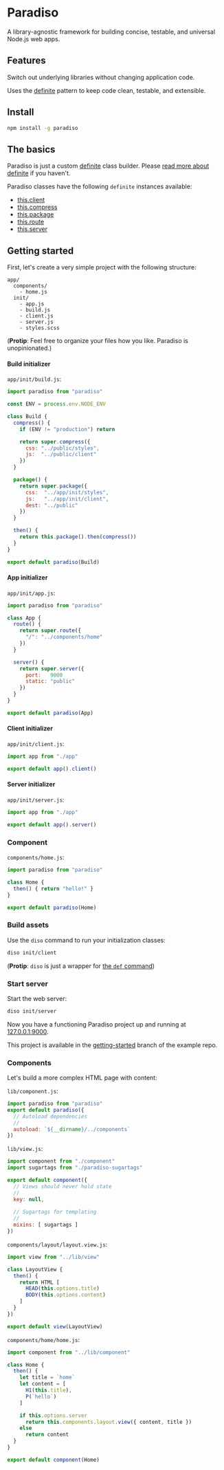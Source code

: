 # Paradiso

A library-agnostic framework for building concise, testable, and universal Node.js web apps.

## Features

Switch out underlying libraries without changing application code.

Uses the [definite](https://github.com/invrs/definite) pattern to keep code clean, testable, and extensible.

## Install

```bash
npm install -g paradiso
```

## The basics

Paradiso is just a custom [definite](https://github.com/invrs/definite) class builder. Please [read more about definite](https://github.com/invrs/definite) if you haven't.

Paradiso classes have the following `definite` instances available:

* [this.client](https://github.com/invrs/paradiso/blob/master/src/paradiso/client.coffee)
* [this.compress](https://github.com/invrs/paradiso/blob/master/src/paradiso/compress.coffee)
* [this.package](https://github.com/invrs/paradiso/blob/master/src/paradiso/package.coffee)
* [this.route](https://github.com/invrs/paradiso/blob/master/src/paradiso/route.coffee)
* [this.server](https://github.com/invrs/paradiso/blob/master/src/paradiso/server.coffee)

## Getting started

First, let's create a very simple project with the following structure:

    app/
      components/
        - home.js
      init/
        - app.js
        - build.js
        - client.js
        - server.js
        - styles.scss

(**Protip**: Feel free to organize your files how you like. Paradiso is unopinionated.)

#### Build initializer

`app/init/build.js`:

```js
import paradiso from "paradiso"

const ENV = process.env.NODE_ENV

class Build {
  compress() {
    if (ENV != "production") return

    return super.compress({
      css: "../public/styles",
      js:  "../public/client"
    })
  }

  package() {
    return super.package({
      css:  "../app/init/styles",
      js:   "../app/init/client",
      dest: "../public"
    })
  }

  then() {
    return this.package().then(compress())
  }
}

export default paradiso(Build)
```

#### App initializer

`app/init/app.js`:

```js
import paradiso from "paradiso"

class App {
  route() {
    return super.route({
      "/": "../components/home"
    })
  }

  server() {
    return super.server({
      port:   9000
      static: "public"
    })
  }
}

export default paradiso(App)
```

#### Client initializer

`app/init/client.js`:

```js
import app from "./app"

export default app().client()
```

#### Server initializer

`app/init/server.js`: 

```js
import app from "./app"

export default app().server()
```

### Component

`components/home.js`:

```js
import paradiso from "paradiso"

class Home {
  then() { return "hello!" }
}

export default paradiso(Home)
```

### Build assets

Use the `diso` command to run your initialization classes:

```bash
diso init/client
```

(**Protip**: `diso` is just a wrapper for [the `def` command](https://github.com/invrs/definite#definite-executor))

### Start server

Start the web server:

```bash
diso init/server
```

Now you have a functioning Paradiso project up and running at [127.0.0.1:9000](http://127.0.0.1:9000).

This project is available in the [getting-started](https://github.com/invrs/paradiso-example/tree/getting-started) branch of the example repo.

### Components

Let's build a more complex HTML page with content:

`lib/component.js`:

```js
import paradiso from "paradiso"
export default paradiso({
  // Autoload dependencies
  //
  autoload: `${__dirname}/../components`
})
```

`lib/view.js`:

```js
import component from "./component"
import sugartags from "./paradiso-sugartags"

export default component({
  // Views should never hold state
  //
  key: null,
  
  // Sugartags for templating
  //
  mixins: [ sugartags ]
})
```

`components/layout/layout.view.js`:

```js
import view from "../lib/view"

class LayoutView {
  then() {
    return HTML [
      HEAD(this.options.title)
      BODY(this.options.content)
    ]
  }
})

export default view(LayoutView)
```

`components/home/home.js`:

```js
import component from "../lib/component"

class Home {
  then() {
    let title = `home`
    let content = [
      H1(this.title),
      P(`hello`)
    ]

    if this.options.server
      return this.components.layout.view({ content, title })
    else
      return content
  }
}

export default component(Home)
```
